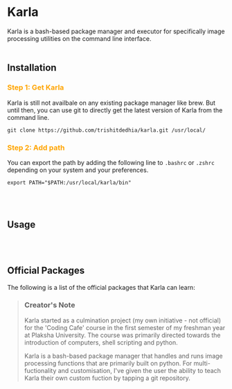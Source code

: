 # Karla
Karla is a bash-based package manager and executor for specifically image processing utilities on the command line interface.
<br><br>

## Installation
<!-- GET KARLA -->
<h3 style="color: orange"> Step 1: Get Karla </h3>
Karla is still not availbale on any existing package manager like brew. But until then, you can use git to directly get the latest version of Karla from the command line.

```
git clone https://github.com/trishitdedhia/karla.git /usr/local/
```

<!-- ADD PATH-->
<h3 style="color: orange"> Step 2: Add path </h3>

You can export the path by adding the following line to `.bashrc` or `.zshrc` depending on your system and your preferences.
```
export PATH="$PATH:/usr/local/karla/bin"
```

<br><br>
## Usage

<br><br>


## Official Packages
The following is a list of the official packages that Karla can learn:

> ### Creator's Note
> Karla started as a culmination project (my own initiative - not official) for the 'Coding Cafe' course in the first semester of my freshman year at Plaksha University. The course was primarily directed towards the introduction of computers, shell scripting and python.
>
> Karla is a bash-based package manager that handles and runs image processing functions that are primarily built on python. For multi-fuctionality and customisation, I've given the user the ability to teach Karla their own custom fuction by tapping a git repository.
